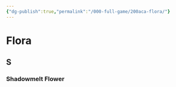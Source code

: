 ```yaml
---
{"dg-publish":true,"permalink":"/000-full-game/200aca-flora/"}
---
```


# Flora

## S

### Shadowmelt Flower